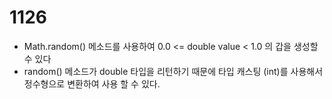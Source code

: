 # 1126
* Math.random() 메소드를 사용하여 0.0 <= double value < 1.0 의 갑을 생성할 수 있다
* random() 메소드가 double 타입을 리턴하기 때문에 타입 캐스팅 (int)를 사용해서 정수형으로 변환하여 사용 할 수 있다.